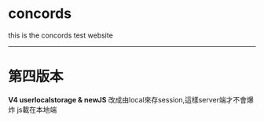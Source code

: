 # concords
this is the concords test  website
___
# 第四版本
__V4 userlocalstorage & newJS__
改成由local來存session,這樣server端才不會爆炸
js載在本地端

